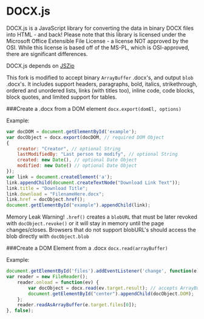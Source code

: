 DOCX.js
=======

DOCX.js is a JavaScript library for converting the data in binary DOCX files into HTML - and back! Please note that this library is licensed under the Microsoft Office Extensible File License - a license NOT approved by the OSI. While this license is based off of the MS-PL, which is OSI-approved, there are significant differences.

DOCX.js depends on [JSZip](https://github.com/Stuk/jszip)

This fork is modified to accept binary `ArrayBuffer` .docx's, and output `blob` .docx's. It includes support headers, paragraphs, bold, italics, strikethrough, ordered and unordered lists, links (with titles too), inline code, code blocks, block quotes, and limited support for tables.

###Create a .docx from a DOM element
`docx.export(domEl, options)`

Example:
```javascript
var docDOM = document.getElementById('example');
var docObject = docx.export(docDOM, // required DOM Object
{
	creator: "Creator", // optional String
	lastModifiedBy: "Last person to modify", // optional String
	created: new Date(), // optional Date Object
	modified: new Date() // optional Date Object
});
var link = document.createElement('a');
link.appendChild(document.createTextNode("Download Link Text"));
link.title = "Download Title";
link.download = "FilenameHere.docx";
link.href = docObject.href();
document.getElementById("example").appendChild(link);
```
Memory Leak Warning!  `.href()` creates a `blobURL` that must be later revoked with `docObject.revoke()` or it will stay in memory until the page changes/closes.  Browsers that do not support blobURL's should access the blob directly with `docObject.blob`


###Create a DOM Element from a .docx
`docx.read(arrayBuffer)`

Example:
```javascript
document.getElementById('files').addEventListener('change', function(e){
var reader = new FileReader();
	reader.onload = function(ev) {
		var docObject = docx.read(ev.target.result); // accepts ArrayBuffers
		document.getElementById("center").appendChild(docObject.DOM);
	};
	reader.readAsArrayBuffer(e.target.files[0]);
}, false);
```
